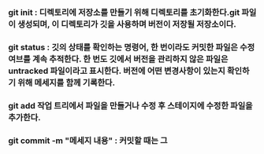 ### git init : 디렉토리에 저장소를 만들기 위해 디렉토리를 초기화한다.git 파일이 생성되며, 이 디렉토리가 깃을 사용하며 버전이 저장될 저장소이다.
### git status : 깃의 상태를 확인하는 명령어, 한 번이라도 커밋한 파일은 수정여브를 계속 추적한다. 한 번도 깃에서 버전을 관리하지 않은 파일은 untracked 파일이라고 표시한다. 버전에 어떤 변경사항이 있는지 확인하기 위해 메세지를 함께 기록한다.
### git add 작업 트리에서 파일을 만들거나 수정 후 스테이지에 수정한 파일을 추가한다.
### git commit -m "메세지 내용" : 커밋할 때는 그
